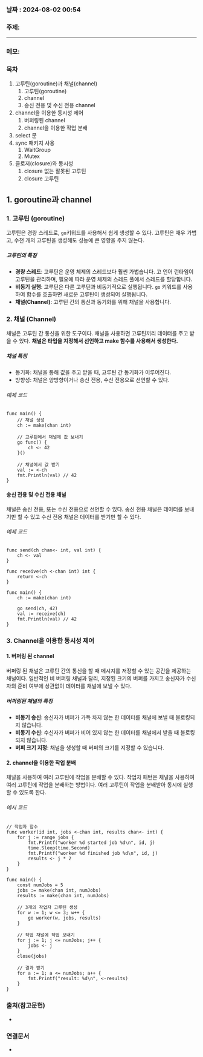 
### 날짜 : 2024-08-02 00:54

### 주제: 

---
### 메모: 
### 목차

1. 고루틴(goroutine)과 채널(channel)
    1. 고루틴(goroutine)
    2. channel
    3. 송신 전용 및 수신 전용 channel
2. channel을 이용한 동시성 제어
    1. 버퍼링된 channel
    2. channel을 이용한 작업 분배
3. select 문
4. sync 패키지 사용
    1. WaitGroup
    2. Mutex
5. 클로저(closure)와 동시성
    1. closure 없는 잘못된 고루틴
    2. closure 고루틴

## 1. goroutine과 channel
### 1. 고루틴 (goroutine)
고루틴은 경량 스레드로, ```go```키워드를 사용해서 쉽게 생성할 수 있다. 
고루틴은 매우 가볍고, 수천 개의 고루틴을 생성해도 성능에 큰 영향을 주지 않는다.
##### 고루틴의 특징
- **경량 스레드**: 고루틴은 운영 체제의 스레드보다 훨씬 가볍습니다. 고 언어 런타임이 고루틴을 관리하며, 필요에 따라 운영 체제의 스레드 풀에서 스레드를 할당합니다.
- **비동기 실행**: 고루틴은 다른 고루틴과 비동기적으로 실행됩니다. `go` 키워드를 사용하여 함수를 호출하면 새로운 고루틴이 생성되어 실행됩니다.
- **채널(Channel)**: 고루틴 간의 통신과 동기화를 위해 채널을 사용합니다.

### 2. 채널 (Channel)
채널은 고루틴 간 통신을 위한 도구이다. 채널을 사용하면 고루틴끼리 데이터를 주고 받을 수 있다.
**채널은 타입을 지정해서 선언하고 make 함수를 사용해서 생성한다.**
##### 채널 특징
- 동기화: 채널을 통해 값을 주고 받을 때, 고루틴 간 동기화가 이루어진다.
- 방향성: 채널은 양방향이거나 송신 전용, 수신 전용으로 선언할 수 있다.
###### 예제 코드
```
func main() {
	// 채널 생성
	ch := make(chan int)

	// 고루틴에서 채널에 값 보내기
	go func() {
		ch <- 42
	}()

	// 채널에서 값 받기
	val := <-ch
	fmt.Println(val) // 42
}
```

#### 송신 전용 및 수신 전용 채널
채널은 송신 전용, 또는 수신 전용으로 선언할 수 있다.
송신 전용 채널은 데이터를 보내기만 할 수 있고
수신 전용 채널은 데이터를 받기만 할 수 있다.

###### 예제 코드
```
func send(ch chan<- int, val int) {
	ch <- val
}

func receive(ch <-chan int) int {
	return <-ch
}

func main() {
	ch := make(chan int)

	go send(ch, 42)
	val := receive(ch)
	fmt.Println(val) // 42
}
```
### 3. Channel을 이용한 동시성 제어
#### 1. 버퍼링 된 channel
버퍼링 된 채널은 고루틴 간의 통신을 할 때 메시지를 저장할 수 있는 공간을 제공하는 채널이다.
일반적인 비 버퍼링 채널과 달리, 지정된 크기의 버퍼를 가지고 송신자가 수신자의 준비 여부에 상관없이 데이터를 채널에 보낼 수 있다.
##### 버퍼링된 채널의 특징
- **비동기 송신**: 송신자가 버퍼가 가득 차지 않는 한 데이터를 채널에 보낼 때 블로킹되지 않습니다.
- **비동기 수신**: 수신자가 버퍼가 비어 있지 않는 한 데이터를 채널에서 받을 때 블로킹되지 않습니다.
- **버퍼 크기 지정**: 채널을 생성할 때 버퍼의 크기를 지정할 수 있습니다.

#### 2. channel을 이용한 작업 분배
채널을 사용하여 여러 고루틴에 작업을 분배할 수 있다.
작업자 패턴은 채널을 사용하여 여러 고루틴에 작업을 분배하는 방법이다.
여러 고루틴이 작업을 분배받아 동시에 실행할 수 있도록 한다.
###### 예시 코드
```
// 작업자 함수
func worker(id int, jobs <-chan int, results chan<- int) {
	for j := range jobs {
		fmt.Printf("worker %d started job %d\n", id, j)
		time.Sleep(time.Second)
		fmt.Printf("worker %d finished job %d\n", id, j)
		results <- j * 2
	}
}

func main() {
	const numJobs = 5
	jobs := make(chan int, numJobs)
	results := make(chan int, numJobs)

	// 3개의 작업자 고루틴 생성
	for w := 1; w <= 3; w++ {
		go worker(w, jobs, results)
	}

	// 작업 채널에 작업 보내기
	for j := 1; j <= numJobs; j++ {
		jobs <- j
	}
	close(jobs)

	// 결과 받기
	for a := 1; a <= numJobs; a++ {
		fmt.Printf("result: %d\n", <-results)
	}
}
```

### 출처(참고문헌)
-

### 연결문서
-
